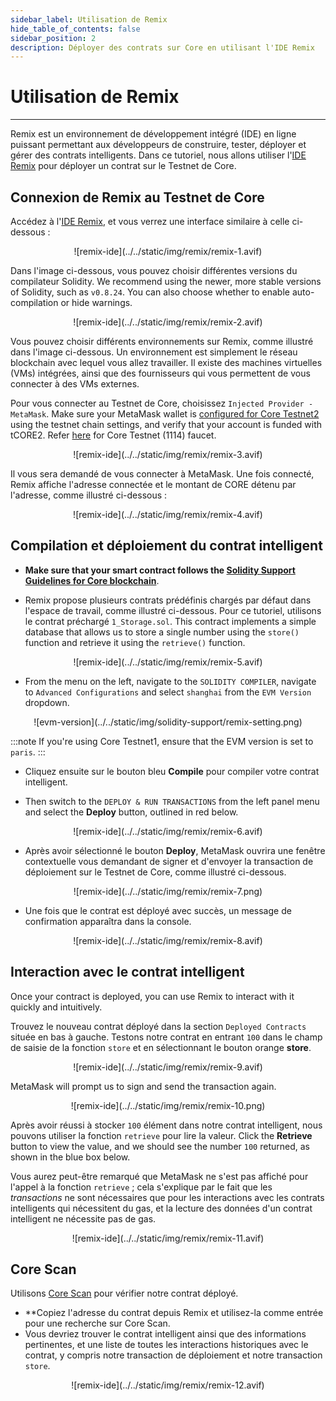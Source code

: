```yaml
---
sidebar_label: Utilisation de Remix
hide_table_of_contents: false
sidebar_position: 2
description: Déployer des contrats sur Core en utilisant l'IDE Remix
---
```


# Utilisation de Remix

---

Remix est un environnement de développement intégré (IDE) en ligne puissant permettant aux développeurs de construire, tester, déployer et gérer des contrats intelligents. Dans ce tutoriel, nous allons utiliser l'[IDE Remix](https://remix.ethereum.org/) pour déployer un contrat sur le Testnet de Core.

## Connexion de Remix au Testnet de Core

Accédez à l'[IDE Remix](https://remix.ethereum.org/), et vous verrez une interface similaire à celle ci-dessous :

<p align="center">![remix-ide](../../static/img/remix/remix-1.avif)</p>

Dans l'image ci-dessous, vous pouvez choisir différentes versions du compilateur Solidity. We recommend using the newer, more stable versions of Solidity, such as `v0.8.24`. You can also choose whether to enable auto-compilation or hide warnings.

<p align="center">![remix-ide](../../static/img/remix/remix-2.avif)</p>

Vous pouvez choisir différents environnements sur Remix, comme illustré dans l'image ci-dessous. Un environnement est simplement le réseau blockchain avec lequel vous allez travailler. Il existe des machines virtuelles (VMs) intégrées, ainsi que des fournisseurs qui vous permettent de vous connecter à des VMs externes.

Pour vous connecter au Testnet de Core, choisissez `Injected Provider - MetaMask`. Make sure your MetaMask wallet is [configured for Core Testnet2](./core-wallet-config.md) using the testnet chain settings, and verify that your account is funded with tCORE2. Refer [here](https://scan.test2.btcs.network/faucet) for Core Testnet (1114) faucet.

<p align="center">![remix-ide](../../static/img/remix/remix-3.avif)</p>

Il vous sera demandé de vous connecter à MetaMask. Une fois connecté, Remix affiche l'adresse connectée et le montant de CORE détenu par l'adresse, comme illustré ci-dessous :

<p align="center" style={{zoom:"40%"}}>![remix-ide](../../static/img/remix/remix-4.avif)</p>

## Compilation et déploiement du contrat intelligent

- **Make sure that your smart contract follows the [Solidity Support Guidelines for Core blockchain](./smart-contract-guidelines.md)**.

- Remix propose plusieurs contrats prédéfinis chargés par défaut dans l'espace de travail, comme illustré ci-dessous. Pour ce tutoriel, utilisons le contrat préchargé `1_Storage.sol`. This contract implements a simple database that allows us to store a single number using the `store()` function and retrieve it using the `retrieve()` function.

<p align="center">![remix-ide](../../static/img/remix/remix-5.avif)</p>

- From the menu on the left, navigate to the `SOLIDITY COMPILER`, navigate to `Advanced Configurations` and select `shanghai` from the `EVM Version` dropdown.

<p align="center" style={{zoom:"60%"}}>![evm-version](../../static/img/solidity-support/remix-setting.png)</p>

:::note
If you're using Core Testnet1, ensure that the EVM version is set to `paris`.
:::

- Cliquez ensuite sur le bouton bleu **Compile** pour compiler votre contrat intelligent.

- Then switch to the `DEPLOY & RUN TRANSACTIONS` from the left panel menu and select the **Deploy** button, outlined in red below.

<p align="center">![remix-ide](../../static/img/remix/remix-6.avif)</p>

- Après avoir sélectionné le bouton **Deploy**, MetaMask ouvrira une fenêtre contextuelle vous demandant de signer et d'envoyer la transaction de déploiement sur le Testnet de Core, comme illustré ci-dessous.

<p align="center" style={{zoom:"40%"}}>![remix-ide](../../static/img/remix/remix-7.png)</p>

- Une fois que le contrat est déployé avec succès, un message de confirmation apparaîtra dans la console.

<p align="center">![remix-ide](../../static/img/remix/remix-8.avif)</p>

## Interaction avec le contrat intelligent

Once your contract is deployed, you can use Remix to interact with it quickly and intuitively.

Trouvez le nouveau contrat déployé dans la section `Deployed Contracts` située en bas à gauche. Testons notre contrat en entrant `100` dans le champ de saisie de la fonction `store` et en sélectionnant le bouton orange **store**.

<p align="center">![remix-ide](../../static/img/remix/remix-9.avif)</p>

MetaMask will prompt us to sign and send the transaction again.

<p align="center" style={{zoom:"40%"}}>![remix-ide](../../static/img/remix/remix-10.png)</p>

Après avoir réussi à stocker `100` élément dans notre contrat intelligent, nous pouvons utiliser la fonction `retrieve` pour lire la valeur. Click the **Retrieve** button to view the value, and we should see the number `100` returned, as shown in the blue box below.

Vous aurez peut-être remarqué que MetaMask ne s'est pas affiché pour l'appel à la fonction `retrieve` ; cela s'explique par le fait que les _transactions_ ne sont nécessaires que pour les interactions avec les contrats intelligents qui nécessitent du gas, et la lecture des données d'un contrat intelligent ne nécessite pas de gas.

<p align="center">![remix-ide](../../static/img/remix/remix-11.avif)</p>

## Core Scan

Utilisons [Core Scan](https://scan.test2.btcs.network/) pour vérifier notre contrat déployé.

- \*\*Copiez l'adresse du contrat depuis Remix et utilisez-la comme entrée pour une recherche sur Core Scan.
- Vous devriez trouver le contrat intelligent ainsi que des informations pertinentes, et une liste de toutes les interactions historiques avec le contrat, y compris notre transaction de déploiement et notre transaction `store`.

<p align="center">![remix-ide](../../static/img/remix/remix-12.avif)</p>